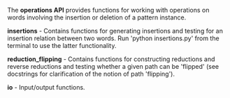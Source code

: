 The **operations API** provides functions for working with operations on words involving the insertion or deletion of a pattern instance.

**insertions** - Contains functions for generating insertions and testing for an insertion relation between two words. Run 'python insertions.py' from the terminal to use the latter functionality.

**reduction_flipping** - Contains functions for constructing reductions and reverse reductions and testing whether a given path can be 'flipped' (see docstrings for clarification of the notion of path 'flipping').

**io** - Input/output functions.
